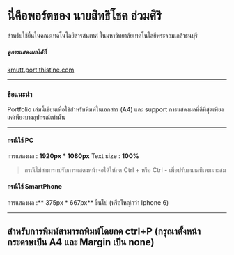 # นี่คือพอร์ตของ นายสิทธิโชค อ่วมศิริ
สำหรับใช้ยื่นในคณะเทคโนโลยีสารสนเทศ ในมหาวิทยาลัยเทคโนโลยีพระจอมเกล้าธนบุรี
##### ดูการแสดงผลได้ที่
[kmutt.port.thistine.com](https://kmutt.port.thistine.com "kmutt.port.thistine.com")

------------

###  ข้อแนะนำ
Portfolio เล่มนี้เขียนเพื่อใช้สำหรับพิมพ์ในเอกสาร (A4) และ support การแสดงผลที่ดีที่สุดเพียงแค่เพียงบางอุปกรณ์เท่านั้น

------------

#### กรณีใช้ PC
การแสดงผล : **1920px * 1080px**
Text size : **100%**
> กรณีไม่สามารถปรับการแสดงหน้าจอใด้ให้กด Ctrl + หรือ Ctrl - เพื่อปรับขนาดทีเหมมาะสม

#### กรณีใช้ SmartPhone
การแสดงผล :** 375px * 667px** ขึ้นไป (หรือใหญ่กว่า Iphone 6)

------------


## สำหรับการพิมพ์สามารถพิมพ์โดยกด ctrl+P (กรุณาตั้งหน้ากระดาษเป็น A4 และ Margin เป็น none)
